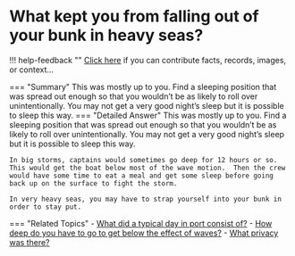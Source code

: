 # What kept you from falling out of your bunk in heavy seas?

!!! help-feedback ""
    <a href="/feedback/" data-feedback-link>Click here</a>
    if you can contribute facts, records, images, or context…

<a id="summary"></a>
=== "Summary"
    This was mostly up to you. Find a sleeping position that was spread out enough so that you wouldn’t be as likely to roll over unintentionally. You may not get a very good night’s sleep but it is possible to sleep this way.
=== "Detailed Answer"
    This was mostly up to you.  Find a sleeping position that was spread out enough so that you wouldn’t be as likely to roll over unintentionally.  You may not get a very good night’s sleep but it is possible to sleep this way.

    In big storms, captains would sometimes go deep for 12 hours or so.  This would get the boat below most of the wave motion.  Then the crew would have some time to eat a meal and get some sleep before going back up on the surface to fight the storm.

    In very heavy seas, you may have to strap yourself into your bunk in order to stay put.
=== "Related Topics"
    - [What did a typical day in port consist of?](./what-did-a-typical-day-in-port-consist-of.md#summary)
    - [How deep do you have to go to get below the effect of waves?](./how-deep-do-you-have-to-go-to-get-below-the-effect-of-waves.md#summary)
    - [What privacy was there?](./what-privacy-was-there.md#summary)